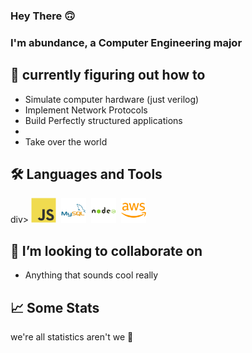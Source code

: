### Hey There 🙃




### I'm abundance, a Computer Engineering major


## 🌱 currently figuring out how to 
- Simulate computer hardware (just verilog)
- Implement Network Protocols
- Build Perfectly structured applications 
- 
- Take over the world

## 🛠️ Languages and Tools
div>
  <img src="https://github.com/devicons/devicon/blob/master/icons/javascript/javascript-original.svg" title="JavaScript" alt="JavaScript" width="40" height="40"/>&nbsp;
  <img src="https://github.com/devicons/devicon/blob/master/icons/mysql/mysql-original-wordmark.svg" title="MySQL"  alt="MySQL" width="40" height="40"/>&nbsp;
  <img src="https://github.com/devicons/devicon/blob/master/icons/nodejs/nodejs-original-wordmark.svg" title="NodeJS" alt="NodeJS" width="40" height="40"/>&nbsp;
  <img src="https://github.com/devicons/devicon/blob/master/icons/amazonwebservices/amazonwebservices-plain-wordmark.svg" title="AWS" alt="AWS" width="40" height="40"/>&nbsp;
  
  
</div>



## 👯 I’m looking to collaborate on
- Anything that sounds cool really 

## 📈 Some Stats
we're all statistics aren't we 👀 






